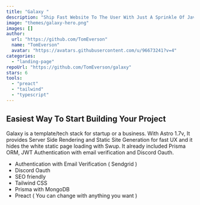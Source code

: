 ```yaml
---
title: "Galaxy "
description: "Ship Fast Website To The User With Just A Sprinkle Of Javascript"
image: "themes/galaxy-hero.png"
images: []
author:
  url: "https://github.com/TomEverson"
  name: "TomEverson"
  avatar: "https://avatars.githubusercontent.com/u/96673241?v=4"
categories:
  - "landing-page"
repoUrl: "https://github.com/TomEverson/galaxy"
stars: 6
tools:
  - "preact"
  - "tailwind"
  - "typescript"
---
```


<h2>Easiest Way To Start Building Your Project</h2><p>Galaxy is a template/tech stack for startup or a business. With Astro 1.7v, It provides Server Side Rendering and Static Site Generation for fast UX and it hides the white static page loading with Swup. It already included Prisma ORM, JWT Authentication with email verification and Discord Oauth.&nbsp;</p><ul><li>Authentication with Email Verification ( Sendgrid )</li><li>Discord Oauth</li><li>SEO friendly</li><li>Tailwind CSS</li><li>Prisma with MongoDB</li><li>Preact ( You can change with anything you want )&nbsp;</li></ul>
